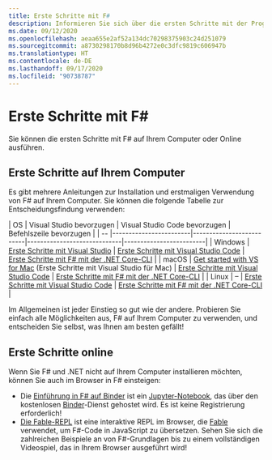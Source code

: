 ```yaml
---
title: Erste Schritte mit F#
description: Informieren Sie sich über die ersten Schritte mit der Programmiersprache F#.
ms.date: 09/12/2020
ms.openlocfilehash: aeaa655e2af52a134dc70298375903c24d251079
ms.sourcegitcommit: a8730298170b8d96b4272e0c3dfc9819c606947b
ms.translationtype: HT
ms.contentlocale: de-DE
ms.lasthandoff: 09/17/2020
ms.locfileid: "90738787"
---
```

# <a name="get-started-with-f"></a>Erste Schritte mit F\#

Sie können die ersten Schritte mit F# auf Ihrem Computer oder Online ausführen.

## <a name="get-started-on-your-machine"></a>Erste Schritte auf Ihrem Computer

Es gibt mehrere Anleitungen zur Installation und erstmaligen Verwendung von F# auf Ihrem Computer.  Sie können die folgende Tabelle zur Entscheidungsfindung verwenden:

| OS | Visual Studio bevorzugen | Visual Studio Code bevorzugen | Befehlszeile bevorzugen |
| -- |------------------------|--------------------------|-----------------------------|-------------------------|
| Windows | [Erste Schritte mit Visual Studio](get-started-visual-studio.md) | [Erste Schritte mit Visual Studio Code](get-started-vscode.md) | [Erste Schritte mit F# mit der .NET Core-CLI](get-started-command-line.md) |
| macOS | [Get started with VS for Mac](get-started-with-visual-studio-for-mac.md) (Erste Schritte mit Visual Studio für Mac) | [Erste Schritte mit Visual Studio Code](get-started-vscode.md) | [Erste Schritte mit F# mit der .NET Core-CLI](get-started-command-line.md) |
| Linux | – | [Erste Schritte mit Visual Studio Code](get-started-vscode.md) | [Erste Schritte mit F# mit der .NET Core-CLI](get-started-command-line.md) |

Im Allgemeinen ist jeder Einstieg so gut wie der andere. Probieren Sie einfach alle Möglichkeiten aus, F# auf Ihrem Computer zu verwenden, und entscheiden Sie selbst, was Ihnen am besten gefällt!

## <a name="get-started-online"></a>Erste Schritte online

Wenn Sie F# und .NET nicht auf Ihrem Computer installieren möchten, können Sie auch im Browser in F# einsteigen:

* Die [Einführung in F# auf Binder](https://mybinder.org/v2/gh/dotnet/interactive/main?urlpath=lab) ist ein [Jupyter-Notebook](https://jupyter.org/), das über den kostenlosen [Binder](https://mybinder.org/)-Dienst gehostet wird. Es ist keine Registrierung erforderlich!
* [Die Fable-REPL](https://fable.io/repl/) ist eine interaktive REPL im Browser, die [Fable](https://fable.io/) verwendet, um F#-Code in JavaScript zu übersetzen. Sehen Sie sich die zahlreichen Beispiele an von F#-Grundlagen bis zu einem vollständigen Videospiel, das in Ihrem Browser ausgeführt wird!
